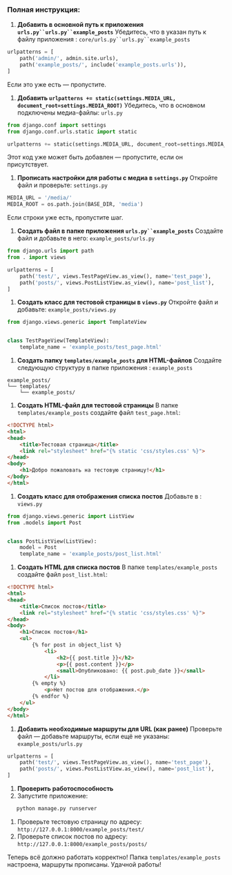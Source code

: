 ### Полная инструкция:
1. **Добавить в основной путь к приложения `urls.py``urls.py``example_posts`**
Убедитесь, что в указан путь к файлу приложения : `core/urls.py``urls.py``example_posts`
``` python
urlpatterns = [
    path('admin/', admin.site.urls),
    path('example_posts/', include('example_posts.urls')),
]
```
Если это уже есть — пропустите.
1. **Добавить `urlpatterns += static(settings.MEDIA_URL, document_root=settings.MEDIA_ROOT)`**
Убедитесь, что в основном подключены медиа-файлы: `urls.py`
``` python
from django.conf import settings
from django.conf.urls.static import static

urlpatterns += static(settings.MEDIA_URL, document_root=settings.MEDIA_ROOT)
```
Этот код уже может быть добавлен — пропустите, если он присутствует.
1. **Прописать настройки для работы с медиа в `settings.py`**
Откройте файл и проверьте: `settings.py`
``` python
MEDIA_URL = '/media/'
MEDIA_ROOT = os.path.join(BASE_DIR, 'media')
```
Если строки уже есть, пропустите шаг.
1. **Создать файл в папке приложения `urls.py``example_posts`**
Создайте файл и добавьте в него: `example_posts/urls.py`
``` python
from django.urls import path
from . import views

urlpatterns = [
    path('test/', views.TestPageView.as_view(), name='test_page'),
    path('posts/', views.PostListView.as_view(), name='post_list'),
]
```
1. **Создать класс для тестовой страницы в `views.py`**
Откройте файл и добавьте: `example_posts/views.py`
``` python
from django.views.generic import TemplateView


class TestPageView(TemplateView):
    template_name = 'example_posts/test_page.html'
```
1. **Создать папку `templates/example_posts` для HTML-файлов**
Создайте следующую структуру в папке приложения : `example_posts`
``` plaintext
example_posts/
└── templates/
    └── example_posts/
```
1. **Создать HTML-файл для тестовой страницы**
В папке `templates/example_posts` создайте файл `test_page.html`:
``` html
<!DOCTYPE html>
<html>
<head>
    <title>Тестовая страница</title>
    <link rel="stylesheet" href="{% static 'css/styles.css' %}">
</head>
<body>
    <h1>Добро пожаловать на тестовую страницу!</h1>
</body>
</html>
```
1. **Создать класс для отображения списка постов**
Добавьте в : `views.py`
``` python
from django.views.generic import ListView
from .models import Post


class PostListView(ListView):
    model = Post
    template_name = 'example_posts/post_list.html'
```
1. **Создать HTML для списка постов**
В папке `templates/example_posts` создайте файл `post_list.html`:
``` html
<!DOCTYPE html>
<html>
<head>
    <title>Список постов</title>
    <link rel="stylesheet" href="{% static 'css/styles.css' %}">
</head>
<body>
    <h1>Список постов</h1>
    <ul>
        {% for post in object_list %}
            <li>
                <h2>{{ post.title }}</h2>
                <p>{{ post.content }}</p>
                <small>Опубликовано: {{ post.pub_date }}</small>
            </li>
        {% empty %}
            <p>Нет постов для отображения.</p>
        {% endfor %}
    </ul>
</body>
</html>
```
1. **Добавить необходимые маршруты для URL (как ранее)**
Проверьте файл — добавьте маршруты, если ещё не указаны: `example_posts/urls.py`
``` python
urlpatterns = [
    path('test/', views.TestPageView.as_view(), name='test_page'),
    path('posts/', views.PostListView.as_view(), name='post_list'),
]
```
1. **Проверить работоспособность**
2. Запустите приложение:
``` bash
   python manage.py runserver
```
1. Проверьте тестовую страницу по адресу:
`http://127.0.0.1:8000/example_posts/test/`
2. Проверьте список постов по адресу:
`http://127.0.0.1:8000/example_posts/posts/`

Теперь всё должно работать корректно! Папка `templates/example_posts` настроена, маршруты прописаны. Удачной работы!

